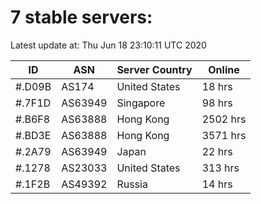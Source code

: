# 7 stable servers:

Latest update at: Thu Jun 18 23:10:11 UTC 2020

| ID | ASN | Server Country | Online |
| -- | --- | -------------- | ------ |
| #.D09B | AS174 | United States | 18 hrs |
| #.7F1D | AS63949 | Singapore | 98 hrs |
| #.B6F8 | AS63888 | Hong Kong | 2502 hrs |
| #.BD3E | AS63888 | Hong Kong | 3571 hrs |
| #.2A79 | AS63949 | Japan | 22 hrs |
| #.1278 | AS23033 | United States | 313 hrs |
| #.1F2B | AS49392 | Russia | 14 hrs |

